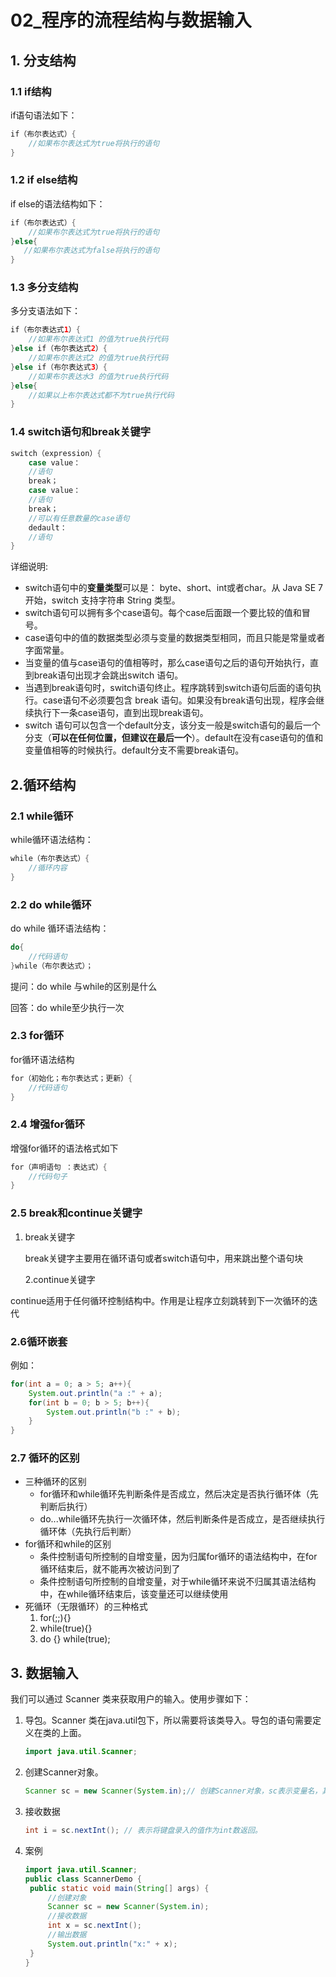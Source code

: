 # 02_程序的流程结构与数据输入



## 1. 分支结构

### 1.1 if结构

if语句语法如下：

```java
if（布尔表达式）{
    //如果布尔表达式为true将执行的语句
}
```

### 1.2 if else结构

if else的语法结构如下：

```java
if（布尔表达式）{
    //如果布尔表达式为true将执行的语句
}else{
   //如果布尔表达式为false将执行的语句
}
```

### 1.3 多分支结构

多分支语法如下：

```java
if（布尔表达式1）{
    //如果布尔表达式1 的值为true执行代码
}else if（布尔表达式2）{
    //如果布尔表达式2 的值为true执行代码
}else if（布尔表达式3）{
    //如果布尔表达水3 的值为true执行代码
}else{
	//如果以上布尔表达式都不为true执行代码
}
```

### 1.4 switch语句和break关键字

```java
switch（expression）{
	case value：
	//语句
	break；
	case value：
	//语句
	break；
	//可以有任意数量的case语句
	dedault：
	//语句
}	
```

详细说明:

- switch语句中的**变量类型**可以是： byte、short、int或者char。从 Java SE 7 开始，switch 支持字符串 String 类型。
- switch语句可以拥有多个case语句。每个case后面跟一个要比较的值和冒号。
- case语句中的值的数据类型必须与变量的数据类型相同，而且只能是常量或者字面常量。
- 当变量的值与case语句的值相等时，那么case语句之后的语句开始执行，直到break语句出现才会跳出switch 语句。
- 当遇到break语句时，switch语句终止。程序跳转到switch语句后面的语句执行。case语句不必须要包含 break 语句。如果没有break语句出现，程序会继续执行下一条case语句，直到出现break语句。
- switch 语句可以包含一个default分支，该分支一般是switch语句的最后一个分支（**可以在任何位置，但建议在最后一个**）。default在没有case语句的值和变量值相等的时候执行。default分支不需要break语句。

## 2.循环结构

### 2.1 while循环

while循环语法结构：

```java
while（布尔表达式）{
	//循环内容
}
```

### 2.2 do while循环

do while 循环语法结构：

```java
do{
    //代码语句
}while（布尔表达式）；
```

提问：do while 与while的区别是什么

回答：do while至少执行一次

### 2.3 for循环

for循环语法结构

```java
for（初始化；布尔表达式；更新）{
	//代码语句
}
```

### 2.4 增强for循环

增强for循环的语法格式如下

```java
for（声明语句 ：表达式）{
	//代码句子
}
```

### 2.5 break和continue关键字

1. break关键字

   break关键字主要用在循环语句或者switch语句中，用来跳出整个语句块

   2.continue关键字

​	continue适用于任何循环控制结构中。作用是让程序立刻跳转到下一次循环的迭代

### 2.6循环嵌套

例如：

```java
for(int a = 0; a > 5; a++){
    System.out.println("a :" + a);
    for(int b = 0; b > 5; b++){
        System.out.println("b :" + b);
    }
}
```

### 2.7 循环的区别

- 三种循环的区别
  - for循环和while循环先判断条件是否成立，然后决定是否执行循环体（先判断后执行）
  - do...while循环先执行一次循环体，然后判断条件是否成立，是否继续执行循环体（先执行后判断）
- for循环和while的区别
  - 条件控制语句所控制的自增变量，因为归属for循环的语法结构中，在for循环结束后，就不能再次被访问到了
  - 条件控制语句所控制的自增变量，对于while循环来说不归属其语法结构中，在while循环结束后，该变量还可以继续使用
- 死循环（无限循环）的三种格式
  1. for(;;){}
  2. while(true){}
  3. do {} while(true);

## 3. 数据输入

我们可以通过 Scanner 类来获取用户的输入。使用步骤如下：

1. 导包。Scanner 类在java.util包下，所以需要将该类导入。导包的语句需要定义在类的上面。

   ```java
   import java.util.Scanner; 
   ```

2. 创建Scanner对象。

   ```java
   Scanner sc = new Scanner(System.in);// 创建Scanner对象，sc表示变量名，其他均不可变
   ```

3. 接收数据

   ```java
   int i = sc.nextInt(); // 表示将键盘录入的值作为int数返回。
   ```

4. 案例

   ```java
   import java.util.Scanner;
   public class ScannerDemo {
   	public static void main(String[] args) {
   		//创建对象
   		Scanner sc = new Scanner(System.in);
   		//接收数据
   		int x = sc.nextInt();
   		//输出数据
   		System.out.println("x:" + x);
   	}
   }
   ```

   